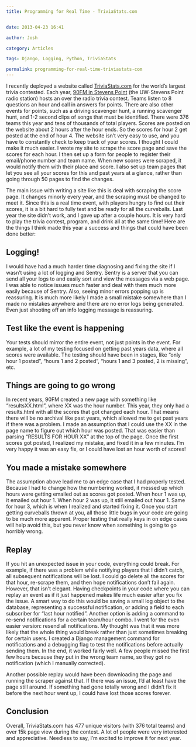```yaml
---
title: Programming for Real Time - TriviaStats.com


date: 2013-04-23 16:41

author: Josh

category: Articles

tags: Django, Logging, Python, TriviaStats

permalink: programming-for-real-time-triviastats-com
---
```


I recently deployed a website called
[TriviaStats.com](http://TriviaStats.com) for the world’s largest trivia
contested. Each year, [90FM in Stevens Point](http://90fmtrivia.org)
(the UW-Stevens Point radio station) hosts an over the radio trivia
contest. Teams listen to 8 questions an hour and call in answers for
points. There are also other events for points, such as a driving
scavenger hunt, a running scavenger hunt, and 1-2 second clips of songs
that must be identified. There were 376 teams this year and tens of
thousands of total players. Scores are posted on the website about 2
hours after the hour ends. So the scores for hour 2 get posted at the
end of hour 4. The website isn’t very easy to use, and you have to
constantly check to keep track of your scores. I thought I could make it
much easier. I wrote my site to scrape the score page and save the
scores for each hour. I then set up a form for people to register their
email/phone number and team name. When new scores were scraped, it would
notify them with their place and score. I also set up team pages that
let you see all your scores for this and past years at a glance, rather
than going through 50 pages to find the changes.

The main issue with writing a site like this is deal with scraping the
score page. It changes minorly every year, and the scraping must be
changed to meet it. Since this is a real time event, with players hungry
to find out their scores, it is a bit hard to fully test and be ready
for all the curveballs. Last year the site didn’t work, and I gave up
after a couple hours. It is very hard to play the trivia contest,
program, and drink all at the same time! Here are the things I think
made this year a success and things that could have been done better:

Logging!
--------

I would have had a much harder time diagnosing and fixing the site if I
wasn’t using a lot of logging and Sentry. Sentry is a server that you
can send all your logs to and easily sort and view the messages via a
web page. I was able to notice issues much faster and deal with them
much more easily because of Sentry. Also, seeing minor errors popping up
is reassuring. It is much more likely I made a small mistake somewhere
than I made no mistakes anywhere and there are no error logs being
generated. Even just shooting off an info logging message is reassuring.

Test like the event is happening
--------------------------------

Your tests should mirror the entire event, not just points in the event.
For example, a lot of my testing focused on getting past years data,
where all scores were available. The testing should have been in stages,
like “only hour 1 posted”, “hours 1 and 2 posted”, “hours 1 and 3
posted, 2 is missing”, etc.

Things are going to go wrong
----------------------------

In recent years, 90FM created a new page with something like
“resultsXX.html”, where XX was the hour number. This year, they only had
a results.html with all the scores that got changed each hour. That
means there will be no archival like past years, which allowed me to get
past years if there was a problem. I made an assumption that I could use
the XX in the page name to figure out which hour was posted. That was
easier than parsing “RESULTS FOR HOUR XX” at the top of the page. Once
the first scores got posted, I realized my mistake, and fixed it in a
few minutes. I’m very happy it was an easy fix, or I could have lost an
hour worth of scores!

You made a mistake somewhere
----------------------------

The assumption above lead me to an edge case that I had properly tested.
Because I had to change how the numbering worked, it messed up which
hours were getting emailed out as scores got posted. When hour 1 was up,
it emailed out hour 1. When hour 2 was up, it still emailed out hour 1.
Same for hour 3, which is when I realized and started fixing it. Once
you start getting curveballs thrown at you, all those little bugs in
your code are going to be much more apparent. Proper testing that really
keys in on edge cases will help avoid this, but you never know when
something is going to go horribly wrong.

Replay
------

If you hit an unexpected issue in your code, everything could break. For
example, if there was a problem while notifying players that I didn’t
catch, all subsequent notifications will be lost. I could go delete all
the scores for that hour, re-scrape them, and then hope notifications
don’t fail again. However, that isn’t elegant. Having checkpoints in
your code where you can replay an event as if it just happened makes
life much easier after you fix the issue. A smart way to do this would
be saving a small log object to the database, representing a successful
notification, or adding a field to each subscriber for “last hour
notified”. Another option is adding a command to re-send notifications
for a certain team/hour combo. I went for the even easier version:
resend all notifications. My thought was that it was more likely that
the whole thing would break rather than just sometimes breaking for
certain users. I created a Django management command for notifications
and a debugging flag to test the notifications before actually sending
them. In the end, it worked fairly well. A few people missed the first
few hours because they put in the wrong team name, so they got no
notification (which I manually corrected).

Another possible replay would have been downloading the page and running
the scraper against that. If there was an issue, I’d at least have the
page still around. If something had gone totally wrong and I didn’t fix
it before the next hour went up, I could have lost those scores forever.

Conclusion
----------

Overall, TriviaStats.com has 477 unique visitors (with 376 total teams)
and over 15k page view during the contest. A lot of people were very
interested and appreciative. Needless to say, I’m excited to improve it
for next year.

 

